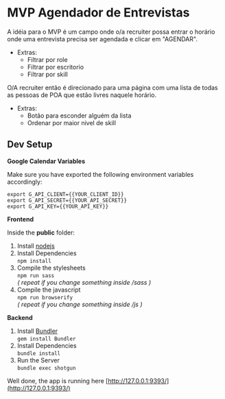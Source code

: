 # MVP Agendador de Entrevistas

A idéia para o MVP é um campo onde o/a recruiter possa entrar o horário onde uma entrevista precisa ser agendada e clicar em "AGENDAR".
- Extras:
	- Filtrar por role
	- Filtrar por escritorio
	- Filtrar por skill

O/A recruiter então é direcionado para uma página com uma lista de todas as pessoas de POA que estão livres naquele horário.
- Extras:
	- Botão para esconder alguém da lista
	- Ordenar por maior nivel de skill


## Dev Setup

**Google Calendar Variables**

Make sure you have exported the following environment variables accordingly:

```export G_API_CLIENT={{YOUR_CLIENT_ID}}```  
```export G_API_SECRET={{YOUR_API_SECRET}}```  
```export G_API_KEY={{YOUR_API_KEY}}```  

**Frontend**

Inside the **public** folder:

1. Install [nodejs](http://nodejs.org/)  
2. Install Dependencies  
  ```npm install```
3. Compile the stylesheets  
  ```npm run sass```  
  *( repeat if you change something inside /sass )*
4. Compile the javascript  
  ```npm run browserify```  
  *( repeat if you change something inside /js )*


**Backend**

1. Install [Bundler](http://bundler.io/)  
  ```gem install Bundler```
2. Install Dependencies  
  ```bundle install```
3. Run the Server  
  ```bundle exec shotgun```


Well done, the app is running here [http://127.0.0.1:9393/](http://127.0.0.1:9393/)


